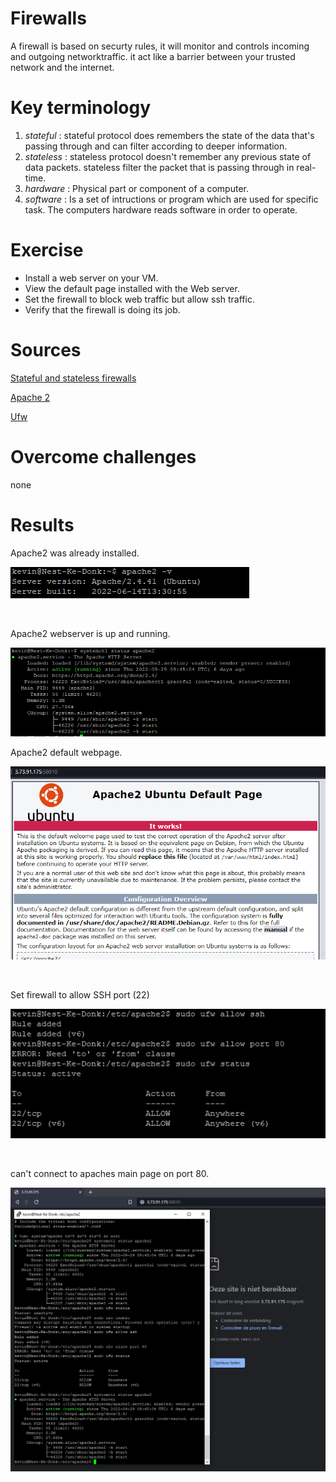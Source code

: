 # Firewalls

A firewall is based on securty rules, it will monitor and controls incoming and outgoing networktraffic. it act like a barrier between your trusted network and the internet.

# Key terminology

1. *stateful* : stateful protocol does remembers the state of the data that's passing through and can filter according to deeper information.
2. *stateless* : stateless protocol doesn't remember any previous state of data packets. stateless filter the packet that is passing through in real-time.
3. *hardware* : Physical part or component of a computer.
4. *software* : Is a set of intructions or program which are used for specific task. The computers hardware reads software in order to operate.

# Exercise

* Install a web server on your VM.
* View the default page installed with the Web server.
* Set the firewall to block web traffic but allow ssh traffic.
* Verify that the firewall is doing its job.

# Sources

[Stateful and stateless firewalls](https://www.fortinet.com/resources/cyberglossary/stateful-vs-stateless-firewall)

[Apache 2](https://fedingo.com/apache-commands-cheat-sheet/)

[Ufw](https://www.tecmint.com/how-to-install-and-configure-ufw-firewall/)

# Overcome challenges

none

# Results

Apache2 was already installed.

![Apache2](https://github.com/Techgrounds-Cloud-9/cloud-9-KevinDonk0/blob/main/00_includes/SEC/SEC-02-00.PNG)

<br>

Apache2 webserver is up and running.

![Apache server runnning](https://github.com/Techgrounds-Cloud-9/cloud-9-KevinDonk0/blob/main/00_includes/SEC/SEC-02-01.PNG)

Apache2 default webpage.

![Apache2 default page](https://github.com/Techgrounds-Cloud-9/cloud-9-KevinDonk0/blob/main/00_includes/SEC/SEC-02-02.PNG)


<br>

Set firewall to allow SSH port (22)

![allowed SSH port](https://github.com/Techgrounds-Cloud-9/cloud-9-KevinDonk0/blob/main/00_includes/SEC/SEC-02-03.PNG)

<br>

can't connect to apaches main page on port 80.

![Apache2 can't connect to show page](https://github.com/Techgrounds-Cloud-9/cloud-9-KevinDonk0/blob/main/00_includes/SEC/SEC-02-04.PNG)

